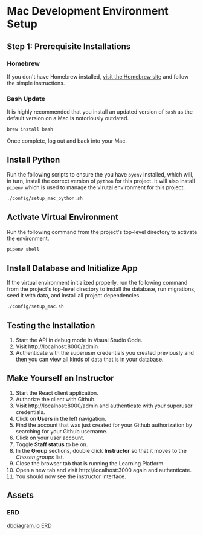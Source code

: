 # Mac Development Environment Setup

## Step 1: Prerequisite Installations

### Homebrew

If you don't have Homebrew installed, [visit the Homebrew site](https://brew.sh/) and follow the simple instructions.

### Bash Update

It is highly recommended that you install an updated version of `bash` as the default version on a Mac is notoriously outdated.

```sh
brew install bash
```

Once complete, log out and back into your Mac.

## Install Python

Run the following scripts to ensure the you have `pyenv` installed, which will, in turn, install the correct version of `python` for this project. It will also install `pipenv` which is used to manage the virutal environment for this project.

```sh
./config/setup_mac_python.sh
```

## Activate Virtual Environment

Run the following command from the project's top-level directory to activate the environment.

```sh
pipenv shell
```

## Install Database and Initialize App

If the virtual environment initialized properly, run the following command from the project's top-level directory to install the database, run migrations, seed it with data, and install all project dependencies.

```sh
./config/setup_mac.sh
```

## Testing the Installation

1. Start the API in debug mode in Visual Studio Code.
1. Visit http://localhost:8000/admin
1. Authenticate with the superuser credentials you created previously and then you can view all kinds of data that is in your database.

## Make Yourself an Instructor

1. Start the React client application.
1. Authorize the client with Github.
1. Visit http://localhost:8000/admin and authenticate with your superuser credentials.
2. Click on **Users** in the left navigation.
3. Find the account that was just created for your Github authorization by searching for your Github username.
4. Click on your user account.
5. Toggle **Staff status** to be on.
6. In the **Group** sections, double click **Instructor** so that it moves to the _Chosen groups_ list.
7. Close the browser tab that is running the Learning Platform.
8. Open a new tab and visit http://localhost:3000 again and authenticate.
9. You should now see the instructor interface.



## Assets

### ERD

[dbdiagram.io ERD](https://dbdiagram.io/d/6005cc1080d742080a36d6d8)
